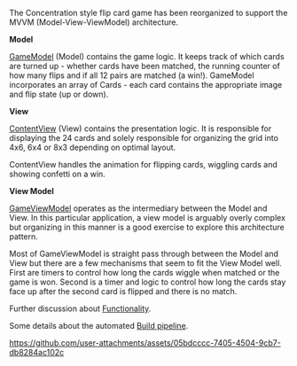 The Concentration style flip card game has been reorganized to support the MVVM (Model-View-ViewModel) architecture. 

**Model**

[GameModel](./lab2/GameModel.swift) (Model) contains the game logic. It keeps track of which cards are turned up - whether cards have been matched, the running counter of how many flips and if all 12 pairs are matched (a win!). GameModel incorporates an array of Cards - each card contains the appropriate image and flip state (up or down).

**View**

[ContentView](./lab2/ContentView.swift) (View) contains the presentation logic. It is responsible for displaying the 24 cards and solely responsible for organizing the grid into 4x6, 6x4 or 8x3 depending on optimal layout.

ContentView handles the animation for flipping cards, wiggling cards and showing confetti on a win.

**View Model**

[GameViewModel](./lab2/GameViewModel.swift) operates as the intermediary between the Model and View. In this particular application, a view model is arguably overly complex but organizing in this manner is a good exercise to explore this architecture pattern.

Most of GameViewModel is straight pass through between the Model and View but there are a few mechanisms that seem to fit the View Model well. First are timers to control how long the cards wiggle when matched or the game is won. Second is a timer and logic  to control how long the cards stay face up after the second card is flipped and there is no match.

Further discussion about [Functionality](./Functionality.md).

Some details about the automated [Build pipeline](./Build.md).

https://github.com/user-attachments/assets/05bdcccc-7405-4504-9cb7-db8284ac102c

